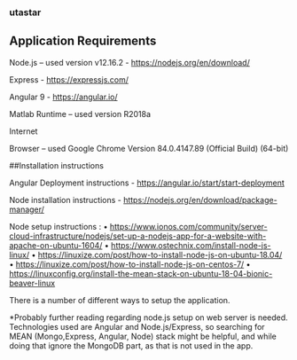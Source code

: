 ### utastar



## Application Requirements

Node.js – used version v12.16.2 - https://nodejs.org/en/download/

Express - https://expressjs.com/

Angular 9 - https://angular.io/

Matlab Runtime – used version R2018a

Internet

Browser – used Google Chrome Version 84.0.4147.89 (Official Build) (64-bit)

##Installation instructions

Angular Deployment instructions - https://angular.io/start/start-deployment

Node installation instructions - https://nodejs.org/en/download/package-manager/

Node setup instructions :
•	https://www.ionos.com/community/server-cloud-infrastructure/nodejs/set-up-a-nodejs-app-for-a-website-with-apache-on-ubuntu-1604/
•	https://www.ostechnix.com/install-node-js-linux/
•	https://linuxize.com/post/how-to-install-node-js-on-ubuntu-18.04/
•	https://linuxize.com/post/how-to-install-node-js-on-centos-7/
•	https://linuxconfig.org/install-the-mean-stack-on-ubuntu-18-04-bionic-beaver-linux

There is a number of different ways to setup the application. 

*Probably further reading regarding node.js setup on web server is needed. Technologies used are Angular and Node.js/Express, so searching for MEAN (Mongo,Express, Angular, Node) stack might be helpful, and while doing that ignore the MongoDB part, as that is not used in the app.
